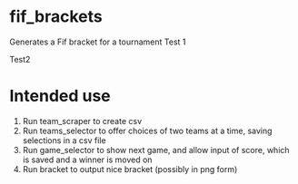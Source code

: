 # fif_brackets
Generates a Fif bracket for a tournament
 Test 1


Test2
# Intended use
1) Run team_scraper to create csv
2) Run teams_selector to offer choices of two teams at a time, saving selections in a csv file
3) Run game_selector to show next game, and allow input of score, which is saved and a winner is moved on
4) Run bracket to output nice bracket (possibly in png form)
